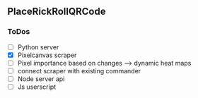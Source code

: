 ## PlaceRickRollQRCode

### ToDos

- [ ] Python server
- [X] Pixelcanvas scraper
- [ ] Pixel importance based on changes --> dynamic heat maps
- [ ] connect scraper with existing commander
- [ ] Node server api
- [ ] Js userscript

<!--

**Here are some ideas to get you started:**

🙋‍♀️ A short introduction - what is your organization all about?
🌈 Contribution guidelines - how can the community get involved?
👩‍💻 Useful resources - where can the community find your docs? Is there anything else the community should know?
🍿 Fun facts - what does your team eat for breakfast?
🧙 Remember, you can do mighty things with the power of [Markdown](https://docs.github.com/github/writing-on-github/getting-started-with-writing-and-formatting-on-github/basic-writing-and-formatting-syntax)
-->
